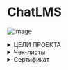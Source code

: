 # ChatLMS

![image](https://github.com/user-attachments/assets/ccc8d9e6-0d79-45f0-a163-e8572005ebd2)

<details>
  <summary>ЦЕЛИ ПРОЕКТА</summary>

## Цель проекта

Создать сервис для создания онлайн-курсов в чат-ботах телеграм, с автопроверкой задач на программирование 
и AI-тьютором (YaGPT) 

## Образ результата

Развернутый No-code конструктор чат-бота в ТГ с модулями Контеста и YaGPT, позволяющий методисту, 
преподавателю или ментору собрать свой онлайн-курс и опубликовать.
Запущенный чат-бот с демо-курсом “Основы Python”
Демо-курс апробирован на группе пользователей
Собран дашборд с аналитикой прохождения пользователями демо-курса
Проведено сравнительное исследование прохождения курса в чат-боте vs. прохождение хендбуке

## Для создателей курсов:

Даем новый простой способ создавать обучающие курсы и удобно публиковать материалы без управления сложными админками LMS-ок
Возможный риск: для методистов появится не замена LMS, а лишний канал , куда придется дублировать курс и тратить время

## Для обучающихся:

Понятный удобный сервис, где пользователи уже проводят много времени - и на десктопе, и в мобилке
Доступ где угодно, не нужно заходить в отдельные LMS. Легче возвращаться. Не забуешь пароль
Привычный формат чата, для взаимодействия с GPT (тут в качестве тьютора)

</details>

<details>
  <summary>Чек-листы</summary>
  https://docs.google.com/spreadsheets/d/15CUjJL2dhIArbp5W-P_auCs6COvMJfj3_-OoaOIOYvk/edit?gid=0#gid=0
  </details>
<details>
  <summary>Сертификат</summary> 
  
[Яндекс летние школы](https://disk.yandex.ru/i/ynqjQnXtCRlNaw)
  </details>


